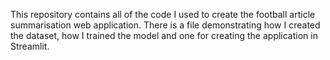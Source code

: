 This repository contains all of the code I used to create the football article summarisation web application. There is a file demonstrating how I created the dataset, how I trained the model and one for creating the application in Streamlit.
